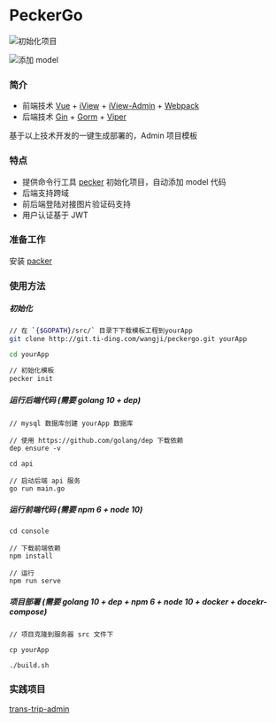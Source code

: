 # PeckerGo

![初始化项目](https://github.com/wilfordw/peckergo/blob/master/pecker_init_example.gif?raw=true)

![添加 model](https://github.com/wilfordw/peckergo/blob/master/pecker_model_example.gif?raw=true)

### 简介

- 前端技术 [Vue](https://github.com/vuejs/vue) + [iView](https://github.com/iview/iview) + [iView-Admin](https://github.com/iview/iview-admin) + [Webpack](https://github.com/webpack/webpack) 
- 后端技术 [Gin](https://github.com/gin-gonic/gin) + [Gorm](https://github.com/gin-gonic/gin) + [Viper](https://github.com/spf13/viper)

基于以上技术开发的一键生成部署的，Admin 项目模板

### 特点

- 提供命令行工具 [pecker](http://git.ti-ding.com/wangji/pecker) 初始化项目，自动添加 model 代码
- 后端支持跨域
- 前后端登陆对接图片验证码支持
- 用户认证基于 JWT

### 准备工作

安装 [packer](http://git.ti-ding.com/wangji/pecker)

### 使用方法

##### 初始化

```bash
// 在 `{$GOPATH}/src/` 目录下下载模板工程到yourApp
git clone http://git.ti-ding.com/wangji/peckergo.git yourApp

cd yourApp

// 初始化模板
pecker init

```

##### 运行后端代码 (需要 golang 10 + dep)

```
// mysql 数据库创建 yourApp 数据库

// 使用 https://github.com/golang/dep 下载依赖
dep ensure -v

cd api

// 启动后端 api 服务
go run main.go

```

##### 运行前端代码 (需要 npm 6 + node 10)

```
cd console

// 下载前端依赖
npm install

// 运行
npm run serve

```

##### 项目部署 (需要 golang 10 + dep + npm 6 + node 10 + docker + docekr-compose)

```
// 项目克隆到服务器 src 文件下 

cp yourApp

./build.sh
```

### 实践项目

[trans-trip-admin](http://git.ti-ding.com/hastrans/trans-trip-admin)